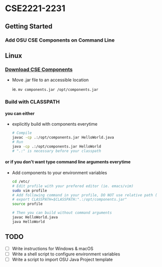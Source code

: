 # CSE2221-2231

## Getting Started
### Add OSU CSE Components on Command Line
## Linux
### [Download CSE Components](http://cse.osu.edu/software/common/components.jar)
* Move .jar file to an accessible location
  
  ie. `mv components.jar /opt/components.jar`

### Build with CLASSPATH
#### you can either
* explicitly build with components everytime
  
  ```bash
  # Compile
  javac -cp .:/opt/components.jar HelloWorld.java
  # Run
  java -cp .:/opt/components.jar HelloWorld
  # ".:" is necessary before your classpath
  ```
  
#### or if you don't want type command line arguments everytime
* Add components to your environment variables
  
  ```bash
  cd /etc/
  # Edit profile with your prefered editor (ie. emacs/vim)
  sudo vim profile
  # Add following command in your profile, DO NOT use relative path (ie. "../components.jar")
  # export CLASSPATH=$CLASSPATH:".:/opt/components.jar"
  source profile
  
  # Then you can build without command arguments
  javac HelloWorld.java
  java HelloWorld
  ```

## TODO
- [ ] Write instructions for Windows & macOS
- [ ] Write a shell script to configure environment variables
- [ ] Write a script to import OSU Java Project template
